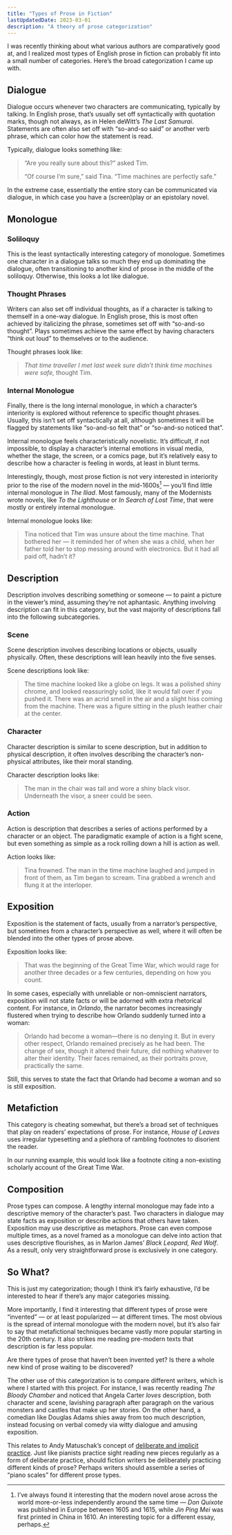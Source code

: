 ```yaml
---
title: "Types of Prose in Fiction"
lastUpdatedDate: 2023-03-01
description: "A theory of prose categorization"
---
```


I was recently thinking about what various authors are comparatively good at, and I realized most types of English prose in fiction can probably fit into a small number of categories. Here’s the broad categorization I came up with.

## Dialogue

Dialogue occurs whenever two characters are communicating, typically by talking. In English prose, that’s usually set off syntactically with quotation marks, though not always, as in Helen deWitt’s _The Last Samurai_. Statements are often also set off with “so-and-so said” or another verb phrase, which can color how the statement is read.

Typically, dialogue looks something like:

> “Are you really sure about this?” asked Tim.
>
> “Of course I’m sure,” said Tina. “Time machines are perfectly safe.”

In the extreme case, essentially the entire story can be communicated via dialogue, in which case you have a (screen)play or an epistolary novel.

## Monologue

### Soliloquy

This is the least syntactically interesting category of monologue. Sometimes one character in a dialogue talks so much they end up dominating the dialogue, often transitioning to another kind of prose in the middle of the soliloquy. Otherwise, this looks a lot like dialogue.

### Thought Phrases

Writers can also set off individual thoughts, as if a character is talking to themself in a one-way dialogue. In English prose, this is most often achieved by italicizing the phrase, sometimes set off with “so-and-so thought”. Plays sometimes achieve the same effect by having characters “think out loud” to themselves or to the audience.

Thought phrases look like:

> _That time traveller I met last week sure didn’t think time machines were safe,_ thought Tim.

### Internal Monologue

Finally, there is the long internal monologue, in which a character’s interiority is explored without reference to specific thought phrases. Usually, this isn’t set off syntactically at all, although sometimes it will be flagged by statements like “so-and-so felt that” or “so-and-so noticed that”.

Internal monologue feels characteristically novelistic. It’s difficult, if not impossible, to display a character’s internal emotions in visual media, whether the stage, the screen, or a comics page, but it’s relatively easy to describe how a character is feeling in words, at least in blunt terms.

Interestingly, though, most prose fiction is not very interested in interiority prior to the rise of the modern novel in the mid-1600s[^1] — you’ll find little internal monologue in _The Iliad_. Most famously, many of the Modernists wrote novels, like _To the Lighthouse_ or _In Search of Lost Time_, that were mostly or entirely internal monologue.

Internal monologue looks like:

> Tina noticed that Tim was unsure about the time machine. That bothered her — it reminded her of when she was a child, when her father told her to stop messing around with electronics. But it had all paid off, hadn’t it?

## Description

Description involves describing something or someone — to paint a picture in the viewer’s mind, assuming they’re not aphantasic. Anything involving description can fit in this category, but the vast majority of descriptions fall into the following subcategories.

### Scene

Scene description involves describing locations or objects, usually physically. Often, these descriptions will lean heavily into the five senses.

Scene descriptions look like:

> The time machine looked like a globe on legs. It was a polished shiny chrome, and looked reassuringly solid, like it would fall over if you pushed it. There was an acrid smell in the air and a slight hiss coming from the machine. There was a figure sitting in the plush leather chair at the center.

### Character

Character description is similar to scene description, but in addition to physical description, it often involves describing the character’s non-physical attributes, like their moral standing.

Character description looks like:

> The man in the chair was tall and wore a shiny black visor. Underneath the visor, a sneer could be seen.

### Action

Action is description that describes a series of actions performed by a character or an object. The paradigmatic example of action is a fight scene, but even something as simple as a rock rolling down a hill is action as well.

Action looks like:  

> Tina frowned. The man in the time machine laughed and jumped in front of them, as Tim began to scream. Tina grabbed a wrench and flung it at the interloper.

## Exposition

Exposition is the statement of facts, usually from a narrator’s perspective, but sometimes from a character’s perspective as well, where it will often be blended into the other types of prose above.

Exposition looks like:

> That was the beginning of the Great Time War, which would rage for another three decades or a few centuries, depending on how you count.

In some cases, especially with unreliable or non-omniscient narrators, exposition will not state facts or will be adorned with extra rhetorical content. For instance, in _Orlando_, the narrator becomes increasingly flustered when trying to describe how Orlando suddenly turned into a woman:

> Orlando had become a woman—there is no denying it. But in every other respect, Orlando remained precisely as he had been. The change of sex, though it altered their future, did nothing whatever to alter their identity. Their faces remained, as their portraits prove, practically the same.

Still, this serves to state the fact that Orlando had become a woman and so is still exposition.

## Metafiction

This category is cheating somewhat, but there’s a broad set of techniques that play on readers’ expectations of prose. For instance, _House of Leaves_ uses irregular typesetting and a plethora of rambling footnotes to disorient the reader.

In our running example, this would look like a footnote citing a non-existing scholarly account of the Great Time War.

## Composition

Prose types can compose. A lengthy internal monologue may fade into a descriptive memory of the character’s past. Two characters in dialogue may state facts as exposition or describe actions that others have taken. Exposition may use descriptive as metaphors. Prose can even compose multiple times, as a novel framed as a monologue can delve into action that uses descriptive flourishes, as in Marlon James’ _Black Leopard, Red Wolf_. As a result, only very straightforward prose is exclusively in one category.

## So What?

This is just my categorization; though I think it’s fairly exhaustive, I’d be interested to hear if there’s any major categories missing.

More importantly, I find it interesting that different types of prose were “invented” — or at least popularized — at different times. The most obvious is the spread of internal monologue with the modern novel, but it’s also fair to say that metafictional techniques became vastly more popular starting in the 20th century. It also strikes me reading pre-modern texts that description is far less popular.

Are there types of prose that haven’t been invented yet? Is there a whole new kind of prose waiting to be discovered?

The other use of this categorization is to compare different writers, which is where I started with this project. For instance, I was recently reading _The Bloody Chamber_ and noticed that Angela Carter _loves_ description, both character and scene, lavishing paragraph after paragraph on the various monsters and castles that make up her stories. On the other hand, a comedian like Douglas Adams shies away from too much description, instead focusing on verbal comedy via witty dialogue and amusing exposition.

This relates to Andy Matuschak’s concept of [deliberate and implicit practice](https://andymatuschak.org/sight-reading/). Just like pianists practice sight reading new pieces regularly as a form of deliberate practice, should fiction writers be deliberately practicing different kinds of prose? Perhaps writers should assemble a series of “piano scales” for different prose types.

[^1]: I’ve always found it interesting that the modern novel arose across the world more-or-less independently around the same time — _Don Quixote_ was published in Europe between 1605 and 1615, while _Jin Ping Mei_ was first printed in China in 1610. An interesting topic for a different essay, perhaps.